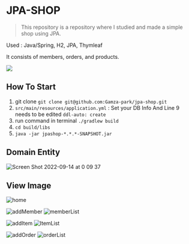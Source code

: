 # JPA-SHOP
> This repository is a repository where I studied and made a simple shop using JPA.

Used : Java/Spring, H2, JPA, Thymleaf

 It consists of members, orders, and products.

![](../header.png)

## How To Start
 1. git clone `git clone git@github.com:Gamza-park/jpa-shop.git`
 2. `src/main/resources/application.yml` : Set your DB Info And  Line 9 needs to be edited `ddl-auto: create`
 3. run command in terminal `./gradlew build`
 4. `cd build/libs`
 5. `java -jar jpashop-*.*.*-SNAPSHOT.jar`
 
## Domain Entity
![Screen Shot 2022-09-14 at 0 09 37](https://user-images.githubusercontent.com/64882796/189938629-b47d8114-8648-4372-8a50-a33aa2186f45.png)

## View Image
![home](https://user-images.githubusercontent.com/64882796/189930708-7d449989-14ff-4237-8cb5-11cee455b868.png)

![addMember](https://user-images.githubusercontent.com/64882796/189930702-fa195fa5-1e05-479b-ae34-0e402452beaf.png)
![memberList](https://user-images.githubusercontent.com/64882796/189930718-e36f60bf-6920-4116-a7ca-4f5bc7dd6266.png)

![addItem](https://user-images.githubusercontent.com/64882796/189930695-8dc4b360-4c5a-42ac-8fb1-4a30eb7e4ad5.png)
![ItemList](https://user-images.githubusercontent.com/64882796/189930710-247801c2-7b07-40a1-9236-b4e859a1f525.png)

![addOrder](https://user-images.githubusercontent.com/64882796/189930704-e6281773-7add-4c0f-94d3-961210da3ef4.png)
![orderList](https://user-images.githubusercontent.com/64882796/189930720-fd911139-9f40-40ae-b016-68e97873631b.png)
